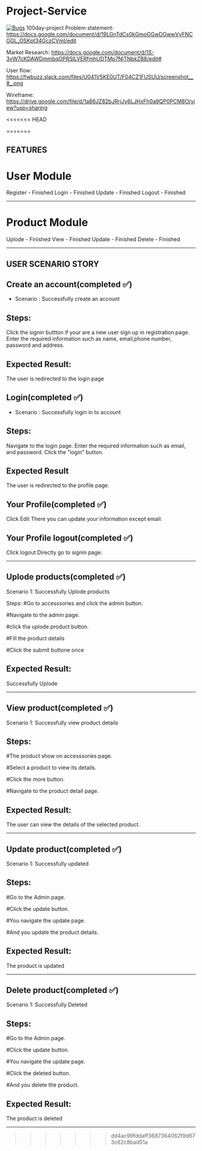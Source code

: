 # Project-Service
[![Bugs](https://sonarcloud.io/api/project_badges/measure?project=fssa-batch3_yogeshwari.selvendran__web_project&metric=bugs)](https://sonarcloud.io/summary/new_code?id=fssa-batch3_yogeshwari.selvendran__web_project)
 100day-project
 Problem statement: https://docs.google.com/document/d/19LGnTdCs0kGmoGGwDGwwVyFNCGGL_OSKpt34GczCVmI/edit

Market Research: https://docs.google.com/document/d/1S-3vW7cKDAWDmmbqOPRSlLVERfmhUDTMp7NlTNbkZB8/edit#

User flow: https://fwbuzz.slack.com/files/U041V5KE0UT/F04CZ1FUSUU/screenshot__8_.png

Wireframe: https://drive.google.com/file/d/1a86JZ82bJRrjJy6LJHxFh0a9QP0PCM8O/view?usp=sharing


<<<<<<< HEAD


=======
## FEATURES

# User Module
Register - Finished
Login - Finished
Update - Finished
Logout - Finished

---------------------------------------------------------

# Product Module
Uplode - Finished
View - Finished
Update - Finished
Delete - Finished

___________________________________________________________________________________________  


## USER SCENARIO STORY

## Create an account(completed ✅)

- Scenario : Successfully create an account

## Steps:
Click the signin buttton if your are a new user sign up in registration page.
Enter the required information such as name, email,phone number, password and address.

## Expected Result:
The user is redirected to the login page


## Login(completed ✅)

- Scenario : Successfully login in to account

## Steps:
Navigate to the login page.
Enter the required information such as email, and password.
Click the "login" button.

## Expected Result
The user is redirected to the profile page.

## Your Profile(completed ✅)
Click Edit 
There you can update your information except email:

## Your Profile logout(completed ✅)
Click logout 
Directly go to signin page:

__________________________________________________________________________________________________

## Uplode products(completed ✅)

Scenario 1: Successfully Uplode products

Steps:
#Go to accesssories and click the admin button.

#Navigate to the admin page.

#click tha uplode product button.

#Fill the product details

#Click the submit buttone once

## Expected Result:
Successfully Uplode
_____________________________________________________________________________________
## View product(completed ✅)
Scenario 1: Successfully view product details

## Steps:
#The product show on accesssories page.

#Select a product to view its details.

#Click the more button.

#Navigate to the product detail page.

## Expected Result:
The user can view the details of the selected product.

______________________________________________________________________________________

## Update product(completed ✅)
Scenario 1: Successfully updated

## Steps:
#Go to the Admin page.

#Click the update button.

#You navigate the update page.

#And you update the product details.

## Expected Result:
The product is updated

____________________________________________________________________________________

## Delete product(completed ✅)
Scenario 1: Successfully Deleted
## Steps:
#Go to the Admin page.

#Click the update button.

#You navigate the update page.

#Click the deleted button.

#And you delete the product.

## Expected Result:
The product is deleted

___________________________________________________________________________________
>>>>>>> dd4ac99fddaff3687364062f9d673c62c8bad51a
